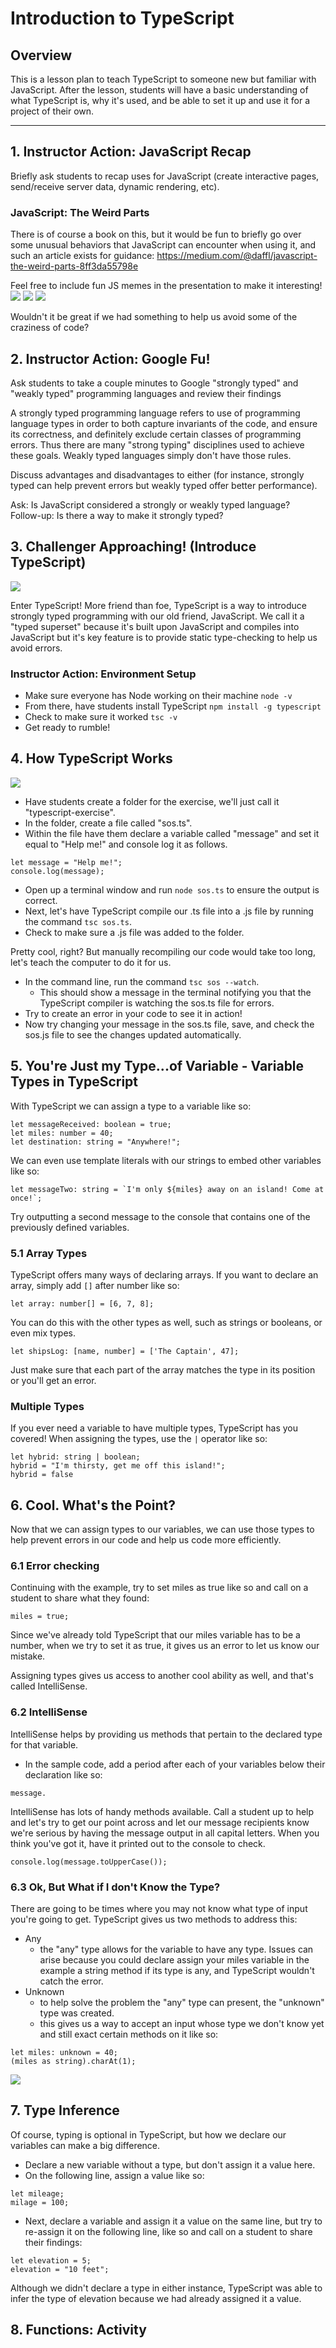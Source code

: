 # Introduction to TypeScript

## Overview
This is a lesson plan to teach TypeScript to someone new but familiar with JavaScript.  After the lesson, students will have a basic understanding of what TypeScript is, why it's used, and be able to set it up and use it for a project of their own.

<hr />


## 1. Instructor Action: JavaScript Recap
Briefly ask students to recap uses for JavaScript (create interactive pages, send/receive server data, dynamic rendering, etc).

### JavaScript: The Weird Parts
There is of course a book on this, but it would be fun to briefly go over some unusual behaviors that JavaScript can encounter when using it, and such an article exists for guidance: https://medium.com/@daffl/javascript-the-weird-parts-8ff3da55798e

Feel free to include fun JS memes in the presentation to make it interesting!
![](images/patrick-js.png)
![](images/true-true.jpg)
![](images/favorite.jpg)

Wouldn't it be great if we had something to help us avoid some of the craziness of code?

## 2. Instructor Action: Google Fu!
Ask students to take a couple minutes to Google "strongly typed" and "weakly typed" programming languages and review their findings

A strongly typed programming language refers to use of programming language types in order to both capture invariants of the code, and ensure its correctness, and definitely exclude certain classes of programming errors. Thus there are many "strong typing" disciplines used to achieve these goals.  Weakly typed languages simply don't have those rules.

Discuss advantages and disadvantages to either (for instance, strongly typed can help prevent errors but weakly typed offer better performance).

Ask: Is JavaScript considered a strongly or weakly typed language?  
Follow-up: Is there a way to make it strongly typed?

## 3. Challenger Approaching! (Introduce TypeScript)  
![](images/challenger-approaching.jpg)

Enter TypeScript!  More friend than foe, TypeScript is a way to introduce strongly typed programming with our old friend, JavaScript. We call it a "typed superset" because it's built upon JavaScript and compiles into JavaScript but it's key feature is to provide static type-checking to help us avoid errors.

### Instructor Action: Environment Setup
- Make sure everyone has Node working on their machine `node -v`
- From there, have students install TypeScript `npm install -g typescript`
- Check to make sure it worked `tsc -v`
- Get ready to rumble!

## 4. How TypeScript Works
![](images/drake-typescript.png)

- Have students create a folder for the exercise, we'll just call it "typescript-exercise".
- In the folder, create a file called "sos.ts".
- Within the file have them declare a variable called "message" and set it equal to "Help me!" and console log it as follows.

```
let message = "Help me!";
console.log(message);
```

- Open up a terminal window and run `node sos.ts` to ensure the output is correct.
- Next, let's have TypeScript compile our .ts file into a .js file by running the command `tsc sos.ts`.
- Check to make sure a .js file was added to the folder.

Pretty cool, right? But manually recompiling our code would take too long, let's teach the computer to do it for us.

- In the command line, run the command `tsc sos --watch`.
  - This should show a message in the terminal notifying you that the TypeScript compiler is watching the sos.ts file for errors.
- Try to create an error in your code to see it in action!
- Now try changing your message in the sos.ts file, save, and check the sos.js file to see the changes updated automatically.

## 5. You're Just my Type...of Variable - Variable Types in TypeScript

With TypeScript we can assign a type to a variable like so:

```
let messageReceived: boolean = true;
let miles: number = 40;
let destination: string = "Anywhere!";
```
We can even use template literals with our strings to embed other variables like so:

```
let messageTwo: string = `I'm only ${miles} away on an island! Come at once!`;
```

Try outputting a second message to the console that contains one of the previously defined variables.

### 5.1 Array Types
TypeScript offers many ways of declaring arrays. If you want to declare an array, simply add `[]` after number like so:
```
let array: number[] = [6, 7, 8];
```
You can do this with the other types as well, such as strings or booleans, or even mix types.

```
let shipsLog: [name, number] = ['The Captain', 47];
```
Just make sure that each part of the array matches the type in its position or you'll get an error.

### Multiple Types
If you ever need a variable to have multiple types, TypeScript has you covered! When assigning the types, use the `|` operator like so:

```
let hybrid: string | boolean;
hybrid = "I'm thirsty, get me off this island!";
hybrid = false
```

## 6. Cool. What's the Point?

Now that we can assign types to our variables, we can use those types to help prevent errors in our code and help us code more efficiently.

### 6.1 Error checking
Continuing with the example, try to set miles as true like so and call on a student to share what they found:

```
miles = true;
```

Since we've already told TypeScript that our miles variable has to be a number, when we try to set it as true, it gives us an error to let us know our mistake.

Assigning types gives us access to another cool ability as well, and that's called IntelliSense.

### 6.2 IntelliSense

IntelliSense helps by providing us methods that pertain to the declared type for that variable.  
- In the sample code, add a period after each of your variables below their declaration like so:

```
message.
```

IntelliSense has lots of handy methods available.  Call a student up to help and let's try to get our point across and let our message recipients know we're serious by having the message output in all capital letters.  When you think you've got it, have it printed out to the console to check.

```
console.log(message.toUpperCase());
```

### 6.3 Ok, But What if I don't Know the Type?
There are going to be times where you may not know what type of input you're going to get.  TypeScript gives us two methods to address this:

- Any
  - the "any" type allows for the variable to have any type.  Issues can arise because you could declare assign your miles variable in the example a string method if its type is any, and TypeScript wouldn't catch the error.
- Unknown
  - to help solve the problem the "any" type can present, the "unknown" type was created.
  - this gives us a way to accept an input whose type we don't know yet and still exact certain methods on it like so:

```
let miles: unknown = 40;
(miles as string).charAt(1);
```

![](images/thor.png)

## 7. Type Inference
Of course, typing is optional in TypeScript, but how we declare our variables can make a big difference.

- Declare a new variable without a type, but don't assign it a value here.
- On the following line, assign a value like so:

```
let mileage;
milage = 100;
```

- Next, declare a variable and assign it a value on the same line, but try to re-assign it on the following line, like so and call on a student to share their findings:

```
let elevation = 5;
elevation = "10 feet";
```

Although we didn't declare a type in either instance, TypeScript was able to infer the type of elevation because we had already assigned it a value.

## 8. Functions: Activity

